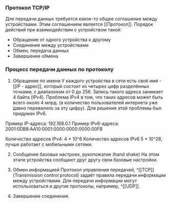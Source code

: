 ### Протокол TCP/IP
Для передачи данных требуется какое-то общее соглашение между устройствами.
Этим соглашением является [[Протокол]]. Порядок действий при взаимодействии с устройством такой:
- Обращение от одного устройства к другому
- Соединение между устройствами
- Обмен, передача данных
- Завершение обмена

### Процесс передачи данных по протоколу
1. Обращение по имени
У каждого устройства в сети есть своё имя - [[IP - адрес]], который состоит из четырех цифр разделённых точками, с диапазоном от 0 до 256.
Запись такого адреса занимает 4 байта (IPv4). Проблема IPv4 в том, что таких адресов может быть всего около 4 млрд. (а количество пользователей интернета уже давно перевалило за эту цифру). Для решения этой проблемы был придуман IPv6.

Пример IP-адреса: 192.168.0.1
Пример IPv6-адреса: 2001:0DB8:AA10:0001:0000:0000:0000:00FB

Количество адресов IPv4: 4 * 10^6
Количество адресов IPv6 5 * 10^28, лучше работает с мобильными сетями.

2. Сообщение базовых настроек, рукопожатие (hand shake)
На этом этапе устройства сообщают друг другу свои базовые настройки.

3. Обмен информацией
Протокол управления передачей, ^[[TCP]] (Transmission control protocol) задаёт правила передачи информации между устройствами.
Для передачи информации могут использоваться и другие протоколы, например, ^[[UDP]].

4. Завершение соединения.